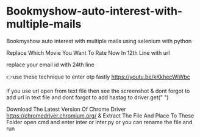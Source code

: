 # Bookmyshow-auto-interest-with-multiple-mails
Bookmyshow auto interest with multiple mails using selenium with python

Replace Which Movie You Want To Rate Now In 12th Line with url

replace your email id with 24th line

👉use these technique to enter otp fastly https://youtu.be/kKkhecWiWbc

if you use url open from text file then see the screenshot & dont forgot to add url in text file and dont forgot to add hastag to driver.get(" ")

Download The Latest Version Of Chrome Driver https://chromedriver.chromium.org/ & Extract The File And Place To These Folder open cmd and enter inter or inter.py or you can rename the file and run
